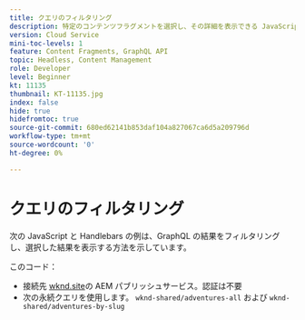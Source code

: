 ```yaml
---
title: クエリのフィルタリング
description: 特定のコンテンツフラグメントを選択し、その詳細を表示できる JavaScript 実装。
version: Cloud Service
mini-toc-levels: 1
feature: Content Fragments, GraphQL API
topic: Headless, Content Management
role: Developer
level: Beginner
kt: 11135
thumbnail: KT-11135.jpg
index: false
hide: true
hidefromtoc: true
source-git-commit: 680ed62141b853daf104a827067ca6d5a209796d
workflow-type: tm+mt
source-wordcount: '0'
ht-degree: 0%

---
```



# クエリのフィルタリング

次の JavaScript と Handlebars の例は、GraphQL の結果をフィルタリングし、選択した結果を表示する方法を示しています。

このコード：

+ 接続先 [wknd.site](https://wknd.site)の AEM パブリッシュサービス。認証は不要
+ 次の永続クエリを使用します。 `wknd-shared/adventures-all` および `wknd-shared/adventures-by-slug`
